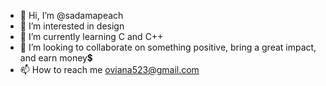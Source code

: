 - 👋 Hi, I’m @sadamapeach
- 👀 I’m interested in design
- 🌱 I’m currently learning C and C++
- 💞️ I’m looking to collaborate on something positive, bring a great impact, and earn money💲
- 📫 How to reach me oviana523@gmail.com

<!---
sadamapeach/sadamapeach is a ✨ special ✨ repository because its `README.md` (this file) appears on your GitHub profile.
You can click the Preview link to take a look at your changes.
--->
